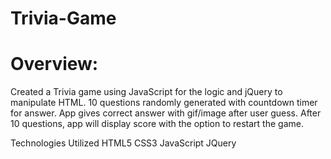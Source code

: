# Trivia-Game

# Overview:

Created a Trivia game using JavaScript for the logic and jQuery to manipulate HTML. 10 questions randomly generated with countdown timer for answer. App gives correct answer with gif/image after user guess. After 10 questions, app will display score with the option to restart the game.

Technologies Utilized
HTML5 CSS3 JavaScript JQuery
